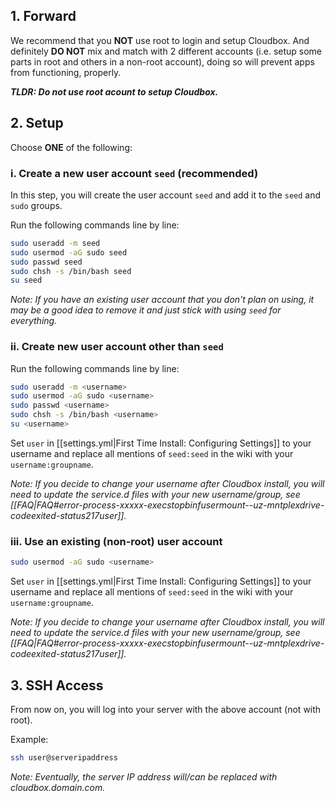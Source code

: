 ## 1. Forward 

We recommend that you **NOT** use root to login and setup Cloudbox. And definitely **DO NOT** mix and match with 2 different accounts (i.e. setup some parts in root and others in a non-root account), doing so will prevent apps from functioning, properly.<br/>

**_TLDR: Do not use root acount to setup Cloudbox._**

## 2. Setup


Choose **ONE** of the following:

###    i. Create a new user account `seed` (recommended)

In this step, you will create the user account `seed` and add it to the `seed` and `sudo` groups.  


Run the following commands line by line:


```bash
sudo useradd -m seed
sudo usermod -aG sudo seed
sudo passwd seed
sudo chsh -s /bin/bash seed
su seed
```

_Note: If you have an existing user account that you don't plan on using, it may be a good idea to remove it and just stick with using `seed` for everything._

###    ii. Create new user account other than `seed`

Run the following commands line by line:

```bash
sudo useradd -m <username>
sudo usermod -aG sudo <username>
sudo passwd <username>
sudo chsh -s /bin/bash <username>
su <username>
```

Set `user` in [[settings.yml|First Time Install: Configuring Settings]] to your username and replace all mentions of `seed:seed` in the wiki with your `username:groupname`.

_Note: If you decide to change your username after Cloudbox install, you will need to update the service.d files with your new username/group, see [[FAQ|FAQ#error-process-xxxxx-execstopbinfusermount--uz-mntplexdrive-codeexited-status217user]]._


###    iii. Use an existing (non-root) user account

```bash
sudo usermod -aG sudo <username>
```

Set `user` in [[settings.yml|First Time Install: Configuring Settings]] to your username and replace all mentions of `seed:seed` in the wiki with your `username:groupname`.

_Note: If you decide to change your username after Cloudbox install, you will need to update the service.d files with your new username/group, see [[FAQ|FAQ#error-process-xxxxx-execstopbinfusermount--uz-mntplexdrive-codeexited-status217user]]._


## 3. SSH Access

From now on, you will log into your server with the above account (not with root).

Example:
```bash
ssh user@serveripaddress
```

_Note: Eventually, the server IP address will/can be replaced with cloudbox.domain.com._